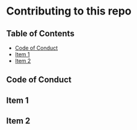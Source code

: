 # Contributing to this repo

## Table of Contents
* [Code of Conduct](#code-of-conduct)
* [Item 1](#item-1)
* [Item 2](#item-2)

## Code of Conduct

## Item 1

## Item 2
